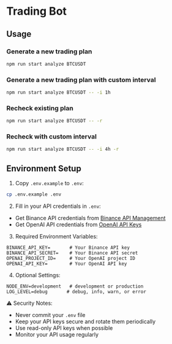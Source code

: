 # Trading Bot

## Usage

### Generate a new trading plan
```bash 
npm run start analyze BTCUSDT
```

### Generate a new trading plan with custom interval
```bash 
npm run start analyze BTCUSDT -- -i 1h
```

### Recheck existing plan
```bash 
npm run start analyze BTCUSDT -- -r
```

### Recheck with custom interval
```bash 
npm run start analyze BTCUSDT -- -i 4h -r
```

## Environment Setup

1. Copy `.env.example` to `.env`:
```bash
cp .env.example .env
```

2. Fill in your API credentials in `.env`:
- Get Binance API credentials from [Binance API Management](https://www.binance.com/en/my/settings/api-management)
- Get OpenAI API credentials from [OpenAI API Keys](https://platform.openai.com/api-keys)

3. Required Environment Variables:
```
BINANCE_API_KEY=       # Your Binance API key
BINANCE_API_SECRET=    # Your Binance API secret
OPENAI_PROJECT_ID=     # Your OpenAI project ID
OPENAI_API_KEY=        # Your OpenAI API key
```

4. Optional Settings:
```
NODE_ENV=development   # development or production
LOG_LEVEL=debug       # debug, info, warn, or error
```

⚠️ Security Notes:
- Never commit your `.env` file
- Keep your API keys secure and rotate them periodically
- Use read-only API keys when possible
- Monitor your API usage regularly 